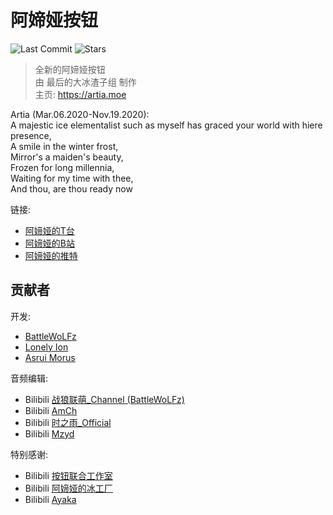 # 阿媂娅按钮

![Last Commit](https://img.shields.io/github/last-commit/BattleWoLFz99/artia.moe)
![Stars](https://img.shields.io/github/stars/BattleWoLFz99/artia.moe)

> 全新的阿媂娅按钮<br/>
由 最后的大冰渣子组 制作<br/>
主页: https://artia.moe

Artia (Mar.06.2020-Nov.19.2020):<br/>
A majestic ice elementalist such as myself has graced your world with hiere presence,<br/>
A smile in the winter frost,<br/>
Mirror's a maiden's beauty,<br/>
Frozen for long millennia,<br/>
Waiting for my time with thee,<br/>
And thou, are thou ready now<br/>

链接:

* [阿媂娅的T台](https://www.twitch.tv/artia_hololive)
* [阿媂娅的B站](https://space.bilibili.com/511613155/)
* [阿媂娅的推特](https://twitter.com/Artia_OW)

## 贡献者

开发:

- [BattleWoLFz](https://github.com/BattleWoLFz99)
- [Lonely Ion](https://github.com/lonelyion)
- [Asrui Morus](https://github.com/Morxi)

音频编辑:

- Bilibili [战狼联萌_Channel (BattleWoLFz)](https://space.bilibili.com/7190402)
- Bilibili [AmCh](https://space.bilibili.com/561522)
- Bilibili [时之雨_Official](https://space.bilibili.com/12343920)
- Bilibili [Mzyd](https://space.bilibili.com/4288592)

特别感谢:

- Bilibili [按钮联合工作室](https://space.bilibili.com/345725508)
- Bilibili [阿媂娅的冰工厂](https://space.bilibili.com/593654407)
- Bilibili [Ayaka](https://space.bilibili.com/11936677/)
